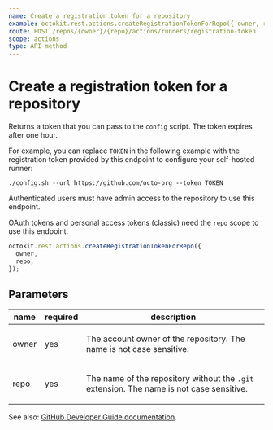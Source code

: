 ```yaml
---
name: Create a registration token for a repository
example: octokit.rest.actions.createRegistrationTokenForRepo({ owner, repo })
route: POST /repos/{owner}/{repo}/actions/runners/registration-token
scope: actions
type: API method
---
```


# Create a registration token for a repository

Returns a token that you can pass to the `config` script. The token expires after one hour.

For example, you can replace `TOKEN` in the following example with the registration token provided by this endpoint to configure your self-hosted runner:

```
./config.sh --url https://github.com/octo-org --token TOKEN
```

Authenticated users must have admin access to the repository to use this endpoint.

OAuth tokens and personal access tokens (classic) need the `repo` scope to use this endpoint.

```js
octokit.rest.actions.createRegistrationTokenForRepo({
  owner,
  repo,
});
```

## Parameters

<table>
  <thead>
    <tr>
      <th>name</th>
      <th>required</th>
      <th>description</th>
    </tr>
  </thead>
  <tbody>
    <tr><td>owner</td><td>yes</td><td>

The account owner of the repository. The name is not case sensitive.

</td></tr>
<tr><td>repo</td><td>yes</td><td>

The name of the repository without the `.git` extension. The name is not case sensitive.

</td></tr>
  </tbody>
</table>

See also: [GitHub Developer Guide documentation](https://docs.github.com/rest/actions/self-hosted-runners#create-a-registration-token-for-a-repository).

